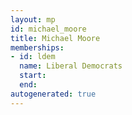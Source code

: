 ```yaml
---
layout: mp
id: michael_moore
title: Michael Moore
memberships:
- id: ldem
  name: Liberal Democrats
  start: 
  end: 
autogenerated: true
---
```

